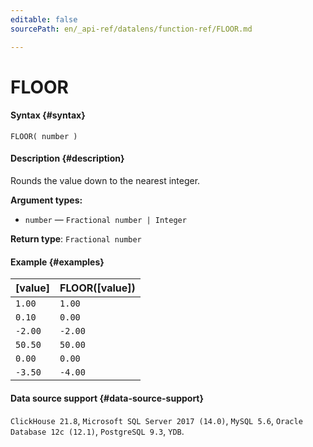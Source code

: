 ```yaml
---
editable: false
sourcePath: en/_api-ref/datalens/function-ref/FLOOR.md

---
```


# FLOOR



#### Syntax {#syntax}


```
FLOOR( number )
```

#### Description {#description}
Rounds the value down to the nearest integer.

**Argument types:**
- `number` — `Fractional number | Integer`


**Return type**: `Fractional number`

#### Example {#examples}



| **[value]**   | **FLOOR([value])**   |
|:--------------|:---------------------|
| `1.00`        | `1.00`               |
| `0.10`        | `0.00`               |
| `-2.00`       | `-2.00`              |
| `50.50`       | `50.00`              |
| `0.00`        | `0.00`               |
| `-3.50`       | `-4.00`              |




#### Data source support {#data-source-support}

`ClickHouse 21.8`, `Microsoft SQL Server 2017 (14.0)`, `MySQL 5.6`, `Oracle Database 12c (12.1)`, `PostgreSQL 9.3`, `YDB`.
